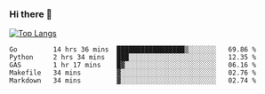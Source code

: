 ### Hi there 👋

<!--
**3Xpl0it3r/3Xpl0it3r** is a ✨ _special_ ✨ repository because its `README.md` (this file) appears on your GitHub profile.

Here are some ideas to get you started:

- 🔭 I’m currently working on ...
- 🌱 I’m currently learning ...
- 👯 I’m looking to collaborate on ...
- 🤔 I’m looking for help with ...
- 💬 Ask me about ...
- 📫 How to reach me: ...
- 😄 Pronouns: ...
- ⚡ Fun fact: ...
-->


[![Top Langs](https://github-readme-stats.vercel.app/api/top-langs/?username=3Xpl0it3r&layout=compact)](https://github.com/3Xpl0it3r/3Xpl0it3r)

<!--START_SECTION:waka-->
```text
Go         14 hrs 36 mins  █████████████████▒░░░░░░░   69.86 % 
Python     2 hrs 34 mins   ███░░░░░░░░░░░░░░░░░░░░░░   12.35 % 
GAS        1 hr 17 mins    █▓░░░░░░░░░░░░░░░░░░░░░░░   06.16 % 
Makefile   34 mins         ▓░░░░░░░░░░░░░░░░░░░░░░░░   02.76 % 
Markdown   34 mins         ▓░░░░░░░░░░░░░░░░░░░░░░░░   02.74 % 
```
<!--END_SECTION:waka-->
